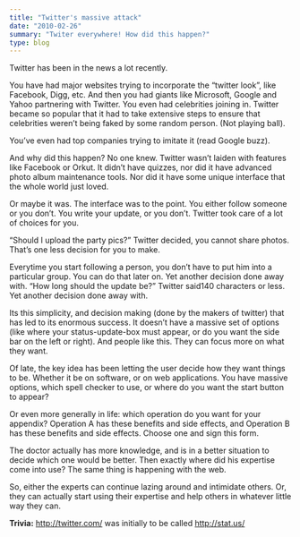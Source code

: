 ```yaml
---
title: "Twitter's massive attack"
date: "2010-02-26"
summary: "Twiter everywhere! How did this happen?"
type: blog
---
```


Twitter has been in the news a lot recently.

You have had major websites trying to incorporate the “twitter look”, like Facebook, Digg, etc. And then you had giants like Microsoft, Google and Yahoo partnering with Twitter. You even had celebrities joining in. Twitter became so popular that it had to take extensive steps to ensure that celebrities weren’t being faked by some random person. (Not playing ball).

You’ve even had top companies trying to imitate it (read Google buzz).

And why did this happen? No one knew. Twitter wasn’t laiden with features like Facebook or Orkut. It didn’t have quizzes, nor did it have advanced photo album maintenance tools. Nor did it have some unique interface that the whole world just loved.

Or maybe it was. The interface was to the point. You either follow someone or you don’t. You write your update, or you don’t. Twitter took care of a lot of choices for you.

“Should I upload the party pics?” Twitter decided, you cannot share photos. That’s one less decision for you to make.

Everytime you start following a person, you don’t have to put him into a particular group. You can do that later on. Yet another decision done away with. “How long should the update be?” Twitter said140 characters or less. Yet another decision done away with.

Its this simplicity, and decision making (done by the makers of twitter) that has led to its enormous success. It doesn’t have a massive set of options (like where your status-update-box must appear, or do you want the side bar on the left or right). And people like this. They can focus more on what they want.

Of late, the key idea has been letting the user decide how they want things to be. Whether it be on software, or on web applications. You have massive options, which spell checker to use, or where do you want the start button to appear?

Or even more generally in life: which operation do you want for your appendix? Operation A has these benefits and side effects, and Operation B has these benefits and side effects. Choose one and sign this form.

The doctor actually has more knowledge, and is in a better situation to decide which one would be better. Then exactly where did his expertise come into use? The same thing is happening with the web.

So, either the experts can continue lazing around and intimidate others. Or, they can actually start using their expertise and help others in whatever little way they can.

**Trivia:** http://twitter.com/ was initially to be called http://stat.us/
